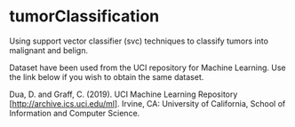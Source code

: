 # tumorClassification
Using support vector classifier (svc) techniques to classify tumors into malignant and belign. 

Dataset have been used from the UCI repository for Machine Learning.
Use the link below if you wish to obtain the same dataset.

Dua, D. and Graff, C. (2019). UCI Machine Learning Repository [http://archive.ics.uci.edu/ml]. Irvine, CA: University of California, School of Information and Computer Science.

